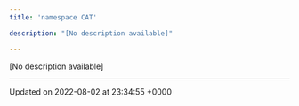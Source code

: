 ```yaml
---
title: 'namespace CAT'

description: "[No description available]"

---
```







[No description available]






-------------------------------

Updated on 2022-08-02 at 23:34:55 +0000